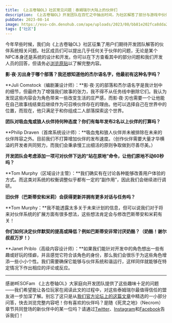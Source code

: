 ```yaml
---
title: 《上古卷轴OL》社区常见问题：泰姆瑞尔大陆上的伙伴们
description: 《上古卷轴OL》开发团队在百忙之中抽出时间，为社区解答了部分与游戏中伙伴相关的焦点问题。来看看他们的回答吧！
pubDate: 2023-08-14
image: https://eso-cdn.denohub.com/ape/uploads/2023/08/bb81e202fca8dda2a532f63d712a9053.jpg
tags: ["社区"]
---
```


今年早些时候，我们向《上古卷轴OL》社区征集了用户们期待开发团队解答的伙伴系统相关问题。社区成员们可以提出几乎任何关于伙伴的问题，无论是某个NPC本身还是系统的设计和开发。你可以在下方查看其中的部分问题和我们开发人员的回答，但请务必[浏览原贴](https://forums.elderscrollsonline.com/en/discussion/640899/%E4%B8%8A%E5%8F%A4%E5%8D%B7%E8%BD%B4ol-%E7%A4%BE%E5%8C%BA%E5%B8%B8%E8%A7%81%E9%97%AE%E9%A2%98-%E6%B3%B0%E5%A7%86%E7%91%9E%E5%B0%94%E5%A4%A7%E9%99%86%E4%B8%8A%E7%9A%84%E4%BC%99%E4%BC%B4%E4%BB%AC)以了解完整内容。

**影·夜·刃出身于哪个部落？我还想知道他的杰尔语名字，他最初有这种名字吗？**

**Juli
Comstock（编剧兼设计师）：**影·夜·刃的部落和杰尔语名字是我计划中的细节，但最终为了增强我们故事的张力，我不得不从任务线中删除它们。我认为发现这些内容会为角色带来一些改变生活的庄严感，而影·夜·刃也需要一个让他能在自己故事线结束后继续作为可召唤伙伴存在的理由。他可以选择自己在世界中的位置，而现在，他只满足于和你组成二人部落探索这个世界。

**团队对吸血鬼或狼人伙伴持何种态度？你们有每年发布2名以上伙伴的打算吗？**

**Philip
Draven（首席系统设计师）：**吸血鬼和狼人伙伴并未被排除在未来的伙伴阵容之外。目前我们不打算增加伙伴的发布速度。（创作伙伴需要大量才华横溢的开发者共同努力，而我们会秉承慢工出细活的原则争取做到尽善尽美。）

**开发团队会考虑添加一项可对伙伴下达的“站在原地”命令，让他们原地不动60秒吗？**

**Tom
Murphy（区域设计主管）：**我们确实有在讨论各种能够改善用户体验的方式。而这类对系统的权衡调整似乎都有一定的“副作用”，因此我们会继续进行调研。

**旧伙伴（巴斯蒂安和米莉）会获得更新并拥有更多对话与任务吗？**

**Tom
Murphy：**我不能透露太多关于未来计划的信息，但可以说我们对于将来对伙伴系统的扩展方面有很多想法，这些想法肯定会与修改巴斯蒂安和米莉有关！

**你们如何决定伙伴默契的提高或降低？例如巴斯蒂安非常讨厌奶酪？（奶酪！谢尔叔叔万岁！）**

**Janet
Priblo（高级内容设计师）：**如果我们能针对开发中的角色想出一些有趣或好玩的怪癖，并且感觉它符合该角色的身份，那么我们会很乐于为这些角色增添一些小小个性。我们需要确保它能够与伙伴系统和谐运行，这样同伴就能够在特定情况下作出相应的评论或反应。

---

感谢#ESOFam
《上古卷轴OL》大家庭向开发团队提供了这些趣味十足的问题——我们希望能让各位玩家在阅读此文的过程中，对这些泰姆瑞尔最值得信任的盟友进一步加深了解。别忘了这只是从[我们官方论坛上的这篇文章](https://forums.elderscrollsonline.com/en/discussion/640899/%E4%B8%8A%E5%8F%A4%E5%8D%B7%E8%BD%B4ol-%E7%A4%BE%E5%8C%BA%E5%B8%B8%E8%A7%81%E9%97%AE%E9%A2%98-%E6%B3%B0%E5%A7%86%E7%91%9E%E5%B0%94%E5%A4%A7%E9%99%86%E4%B8%8A%E7%9A%84%E4%BC%99%E4%BC%B4%E4%BB%AC)中精选的一小部分问答，快去浏览完整内容吧！你有喜欢的伙伴吗？是随《死灵之地》（Necrom）章节共同登场的新伙伴中的某一位吗？请通过[Twitter](https://twitter.com/TESOnline)、[Instagram](https://www.instagram.com/elderscrollsonline/)和[Facebook](https://www.facebook.com/elderscrollsonline)告诉我们！
